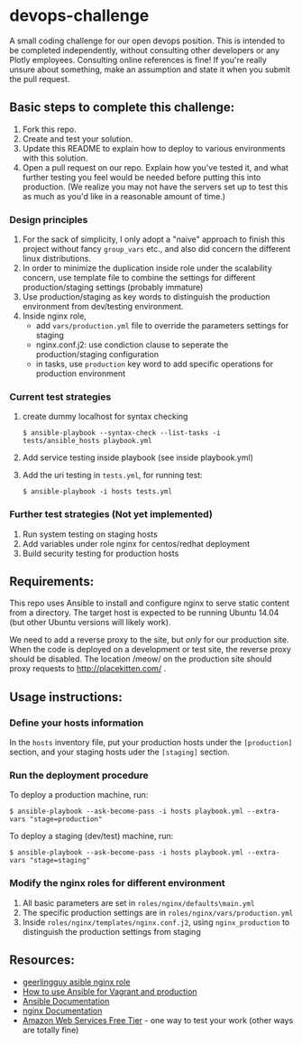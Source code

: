 # devops-challenge
A small coding challenge for our open devops position.  This is intended to be completed independently, without consulting other developers or any Plotly employees.  Consulting online references is fine!  If you're really unsure about something, make an assumption and state it when you submit the pull request.

## Basic steps to complete this challenge:

1. Fork this repo.
2. Create and test your solution.
3. Update this README to explain how to deploy to various environments with
   this solution.
4. Open a pull request on our repo.  Explain how you've tested it, and what further testing you feel
   would be needed before putting this into production.  (We realize you may
   not have the servers set up to test this as much as you'd like in a
   reasonable amount of time.)


### Design principles 

1. For the sack of simplicity, I only adopt a "naive" approach to finish this project without fancy `group_vars` etc., and also did concern the different linux distributions. 
2. In order to minimize the duplication inside role under the scalability concern, use template file to combine the settings for different production/staging settings (probably immature) 
3. Use production/staging as key words to distinguish the production environment from dev/testing environment. 
4. Inside nginx role, 
   - add `vars/production.yml` file to override the parameters settings for staging
   - nginx.conf.j2: use condiction clause to seperate the production/staging configuration
   - in tasks, use `production` key word to add specific operations for production environment



### Current test strategies

1. create dummy localhost for syntax checking

   ```
   $ ansible-playbook --syntax-check --list-tasks -i tests/ansible_hosts playbook.yml
   ```

2. Add service testing inside playbook (see inside playbook.yml)


3. Add the uri testing in `tests.yml`, for running test:

   ```
   $ ansible-playbook -i hosts tests.yml
   ```

### Further test strategies (Not yet implemented)

1. Run system testing on staging hosts
2. Add variables under role nginx for centos/redhat deployment
3. Build security testing for production hosts



## Requirements:

This repo uses Ansible to install and configure nginx to serve static content
from a directory.  The target host is expected to be running Ubuntu 14.04 (but
other Ubuntu versions will likely work).

We need to add a reverse proxy to the site, but *only* for our production
site.  When the code is deployed on a development or test site, the reverse
proxy should be disabled.  The location /meow/ on the production site should
proxy requests to http://placekitten.com/ .

## Usage instructions:


### Define your hosts information

In the `hosts` inventory file, put your production hosts under the `[production]` section, and your staging hosts uder the `[staging]` section. 


### Run the deployment procedure

To deploy a production machine, run:

```
$ ansible-playbook --ask-become-pass -i hosts playbook.yml --extra-vars "stage=production"

```

To deploy a staging (dev/test) machine, run:

```
$ ansible-playbook --ask-become-pass -i hosts playbook.yml --extra-vars "stage=staging"

```

### Modify the nginx roles for different environment

1. All basic parameters are set in `roles/nginx/defaults\main.yml`
2. The specific production settings are in `roles/nginx/vars/production.yml`
3. Inside `roles/nginx/templates/nginx.conf.j2`, using `nginx_production` to distinguish the production settings from staging 


## Resources:


* [geerlingguy asible nginx role](https://github.com/geerlingguy/ansible-role-nginx/blob/master/templates/nginx.conf.j2)
* [How to use Ansible for Vagrant and production](http://future500.nl/articles/2014/05/how-to-use-ansible-for-vagrant-and-production/)
* [Ansible Documentation](http://docs.ansible.com/)
* [nginx Documentation](http://nginx.org/en/docs/)
* [Amazon Web Services Free Tier](http://aws.amazon.com/free/) - one way to
  test your work (other ways are totally fine)
